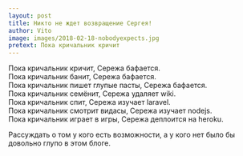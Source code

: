 ```yaml
---
layout: post
title: Никто не ждет возвращение Сергея!
author: Vito
image: images/2018-02-18-nobodyexpects.jpg
pretext: Пока кричальник кричит
---
```

Пока кричальник кричит, Сережа бафается.  
Пока кричальник банит, Сережа бафается.  
Пока кричальник пишет глупые пасты, Сережа бафается.  
Пока кричальник семёнит, Сережа удаляет wiki.  
Пока кричальник спит, Сережа изучает laravel.  
Пока кричальник смотрит видасы, Сережа изучает nodejs.  
Пока кричальник играет в игры, Сережа деплоится на heroku.

Рассуждать о том у кого есть возможности, а у кого нет было бы довольно
глупо в этом блоге.
